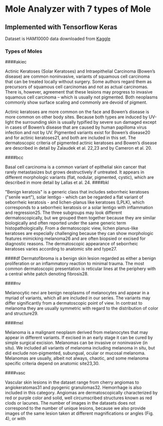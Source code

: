# Mole Analyzer with 7 types of Mole
## Implemented with Tensorflow Keras
Dataset is HAM10000 data downloaded from [Kaggle](https://www.kaggle.com/kmader/skin-cancer-mnist-ham10000)



### Types of Moles
####akiec 

Actinic Keratoses (Solar Keratoses) and Intraepithelial Carcinoma (Bowen’s disease) are common noninvasive, variants of squamous cell carcinoma that can be treated locally without surgery. Some authors regard them as precursors of squamous cell carcinomas and not as actual carcinomas. There is, however, agreement that these lesions may progress to invasive squamous cell carcinoma – which is usually not pigmented. Both neoplasms commonly show surface scaling and commonly are devoid of pigment.

Actinic keratoses are more common on the face and Bowen’s disease is more common on other body sites. Because both types are induced by UV-light the surrounding skin is usually typified by severe sun damaged except in cases of Bowen’s disease that are caused by human papilloma virus infection and not by UV. Pigmented variants exist for Bowen’s disease20 and for actinic keratoses21, and both are included in this set. The dermatoscopic criteria of pigmented actinic keratoses and Bowen’s disease are described in detail by Zalaudek et al. 22,23 and by Cameron et al. 20. 

####bcc

 Basal cell carcinoma is a common variant of epithelial skin cancer that rarely metastasizes but grows destructively if untreated. It appears in different morphologic variants (flat, nodular, pigmented, cystic), which are described in more detail by Lallas et al. 24. 
####bkl 

"Benign keratosis" is a generic class that includes seborrheic keratoses ("senile wart"), solar lentigo - which can be regarded a flat variant of seborrheic keratosis - and lichen-planus like keratoses (LPLK), which corresponds to a seborrheic keratosis or a solar lentigo with inflammation and regression25. The three subgroups may look different dermatoscopically, but we grouped them together because they are similar biologically and often reported under the same generic term histopathologically. From a dermatoscopic view, lichen planus-like keratoses are especially challenging because they can show morphologic features mimicking melanoma26 and are often biopsied or excised for diagnostic reasons. The dermatoscopic appearance of seborrheic keratoses varies according to anatomic site and type27. 

####df 
Dermatofibroma is a benign skin lesion regarded as either a benign proliferation or an inflammatory reaction to minimal trauma. The most common dermatoscopic presentation is reticular lines at the periphery with a central white patch denoting fibrosis28. 

####nv 

Melanocytic nevi are benign neoplasms of melanocytes and appear in a myriad of variants, which all are included in our series. The variants may differ significantly from a dermatoscopic point of view. In contrast to melanoma they are usually symmetric with regard to the distribution of color and structure29. 

####mel

 Melanoma is a malignant neoplasm derived from melanocytes that may appear in different variants. If excised in an early stage it can be cured by simple surgical excision. Melanomas can be invasive or noninvasive (in situ). We included all variants of melanoma including melanoma in situ, but did exclude non-pigmented, subungual, ocular or mucosal melanoma. Melanomas are usually, albeit not always, chaotic, and some melanoma specific criteria depend on anatomic site23,30. 

####vasc

 Vascular skin lesions in the dataset range from cherry angiomas to angiokeratomas31 and pyogenic granulomas32. Hemorrhage is also included in this category. Angiomas are dermatoscopically characterized by red or purple color and solid, well circumscribed structures known as red clods or lacunes. The number of images in the datasets does not correspond to the number of unique lesions, because we also provide images of the same lesion taken at different magnifications or angles (Fig. 4), or with